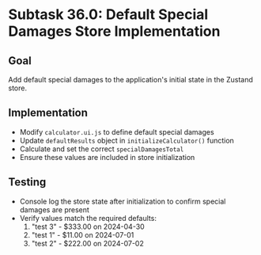 # Subtask 36.0: Default Special Damages Store Implementation

## Goal
Add default special damages to the application's initial state in the Zustand store.

## Implementation
- Modify `calculator.ui.js` to define default special damages
- Update `defaultResults` object in `initializeCalculator()` function
- Calculate and set the correct `specialDamagesTotal`
- Ensure these values are included in store initialization

## Testing
- Console log the store state after initialization to confirm special damages are present
- Verify values match the required defaults:
  1. "test 3" - $333.00 on 2024-04-30
  2. "test 1" - $11.00 on 2024-07-01
  3. "test 2" - $222.00 on 2024-07-02
